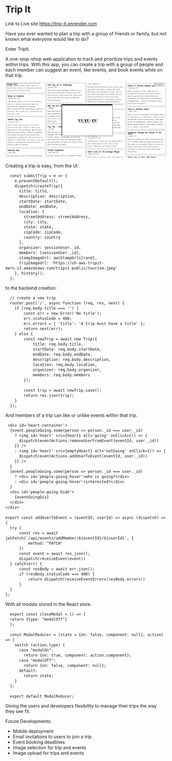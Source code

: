 # Trip It

Link to Live site
https://trip-it.onrender.com


Have you ever wanted to plan a trip with a group of friends or family, but not known what everyone would like to do?

Enter TripIt.

A one-stop-shop web application to track and prioritize trips and events within trips. With this app, you can create a trip with a group of people and each member can suggest an event, like events, and book events while on that trip. 

![Trip It splash page](./CONTRIBUTING.md/tripItSplashPage.png)

Creating a trip is easy, from the UI 

```
  const submitTrip = e => {
    e.preventDefault();
    dispatch(createTrip({
      title: title,
      description: description,
      startDate: startDate,
      endDate: endDate,
      location: {
        streetAddress: streetAddress,
        city: city,
        state: state,
        zipCode: zipCode,
        country: country
      },
      organizer: sessionUser._id,
      members: [sessionUser._id],
      stampImageUrl: awsStampUrls[rand],
      tripImageUrl: 'https://sh-aws-tripit-mern.s3.amazonaws.com/tripit-public/tourism.jpeg'
    }, history));
  };
```

to the backend creation:

```
  // create a new trip
  router.post('/', async function (req, res, next) {
    if (req.body.title === '') {
        const err = new Error('No title');
        err.statusCode = 400;
        err.errors = { 'title': 'A trip must have a title' };
        return next(err);
    } else {
        const newTrip = await new Trip({
            title: req.body.title,
            startDate: req.body.startDate,
            endDate: req.body.endDate,
            description: req.body.description,
            location: req.body.location,
            organizer: req.body.organizer,
            members: req.body.members
        });

        const trip = await newTrip.save();
        return res.json(trip);
    }
  });
```  
  
  And members of a trip can like or unlike events within that trip.
  
  ```
   <div id='heart-container'>
    {event.peopleGoing.some(person => person._id === user._id)
      ? <img id='heart' src={heart} alt='going' onClick={() => {
        dispatch(eventActions.removeUserFromEvent(eventId, user._id))
      }} />
      : <img id='heart' src={emptyHeart} alt='notGoing' onClick={() => {
        dispatch(eventActions.addUserToEvent(eventId, user._id))
      }} />
    }
    {event.peopleGoing.some(person => person._id === user._id) 
      ? <div id='people-going-hover'>who is going?</div>
      : <div id='people-going-hover'>interested?</div>
    }
    <div id='people-going-hide'>
      {eventGoingDiv}
    </div>
  </div>
  
  export const addUserToEvent = (eventId, userId) => async (dispatch) => {
    try {
        const res = await jwtFetch(`/api/events/addMember/${eventId}/${userId}`, {
            method: "PATCH"
        })
        const event = await res.json(); 
        dispatch(receiveEvent(event))
    } catch(err) {
        const resBody = await err.json(); 
        if (resBody.statusCode === 400) {
            return dispatch(receiveEventErrors(resBody.errors))
        }
    }
  };
  ```
  
  
With all modals stored in the React store.


```
  export const closeModal = () => {
  return {type: "modalOff"}
  };

  const ModalReducer = (state = {on: false, component: null}, action) => {
    switch (action.type) {
      case "modalOn":
        return {on: true, component: action.component};
      case "modalOff":
        return {on: false, component: null};
      default:
        return state;
    }
  };

  export default ModalReducer;
 ``` 
  
  
Giving the users and developers flexibility to manage their trips the way they see fit.
 


Future Developments:
* Mobile deployment
* Email invitations to users to join a trip
* Event booking deadlines
* Image selection for trip and events
* Image upload for trips and events
